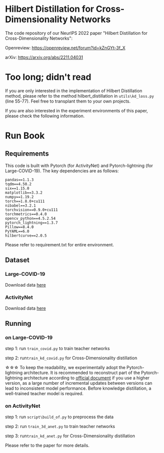 # Hilbert Distillation for Cross-Dimensionality Networks
The code repository of our NeurIPS 2022 paper "Hilbert Distillation for Cross-Dimensionality Networks":

Openreview: https://openreview.net/forum?id=kZnGYt-3f_X

arXiv: https://arxiv.org/abs/2211.04031

# Too long; didn't read
If you are only interested in the implementation of Hilbert Distillation method, please refer to the method 
hilbert_distillation in ```utils\kd_loss.py``` (line 55-77). Feel free to transplant them to your own projects.

If you are also interested in the experiment environments of this paper, please check the following information.
# Run Book
## Requirements
This code is built with Pytorch (for ActivityNet) and Pytorch-lightning (for Large-COVID-19). The key dependencies are as follows:  
```
pandas==1.1.3
tqdm==4.50.2
six==1.15.0
matplotlib==3.3.2
numpy==1.19.2
torch==1.8.0+cu111
nibabel==3.2.1
torchvision==0.9.0+cu111
torchmetrics==0.4.0
opencv_python==4.5.2.54
pytorch_lightning==1.3.7
Pillow==8.4.0
PyYAML==6.0
hilbertcurve==2.0.5
```
Please refer to requirement.txt for entire environment.

## Dataset

### Large-COVID-19
Download data [here](https://www.kaggle.com/maedemaftouni/large-covid19-ct-slice-dataset)

### ActivityNet
Download data [here](http://activity-net.org/)

## Running

### on Large-COVID-19
step 1: run ```train_covid.py``` to train teacher networks

step 2: run```train_kd_covid.py``` for Cross-Dimensionality distillation

☆☆☆ To keep the readability, we experimentally adopt the Pytorch-lightning architecture. It is recommended to reconstruct part of the Pytorch-lightning architecture according to [official document](https://pytorch-lightning.readthedocs.io/en/stable/)
if you use a higher version, as a large number of incremental updates between versions can lead to inconsistent model performance.
Before knowledge distillation, a well-trained teacher model is required. 

### on ActivityNet
step 1: run ```script\build_of.py``` to preprocess the data

step 2: run ```train_3d_anet.py``` to train teacher networks

step 3: run```train_kd_anet.py``` for Cross-Dimensionality distillation

Please refer to the paper for more details.
